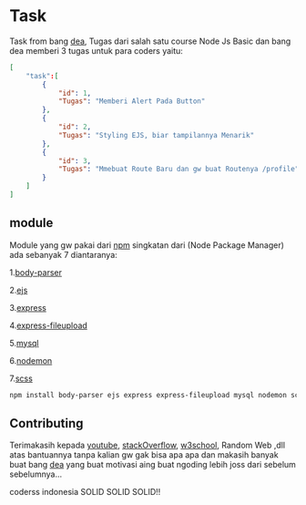 # Task

Task from bang [dea](https://www.youtube.com/c/DeaAfrizal), Tugas dari salah satu course Node Js Basic dan bang dea memberi 3 tugas untuk para coders yaitu: 
```json
[
    "task":[
        {
            "id": 1,
            "Tugas": "Memberi Alert Pada Button"
        },
        {
            "id": 2,
            "Tugas": "Styling EJS, biar tampilannya Menarik"
        },
        {
            "id": 3,
            "Tugas": "Mmebuat Route Baru dan gw buat Routenya /profile"
        }
    ]
]
```

## module

Module yang gw pakai dari [npm](https://www.npmjs.com/) singkatan dari (Node Package Manager) ada sebanyak 7 diantaranya:

1.[body-parser](https://www.npmjs.com/body-parser)

2.[ejs](https://www.npmjs.com/package/ejs)

3.[express](https://www.npmjs.com/package/express)

4.[express-fileupload](https://www.npmjs.com/package/express-fileupload)

5.[mysql](https://www.npmjs.com/package/mysql)

6.[nodemon](https://www.npmjs.com/package/nodemon)

7.[scss](https://www.npmjs.com/package/scss)


```bash
npm install body-parser ejs express express-fileupload mysql nodemon scss
```

## Contributing

Terimakasih kepada [youtube](https://www.youtube.com), [stackOverflow](https://stackoverflow.com/), [w3school](https://www.w3schools.com/), Random Web ,dll atas bantuannya tanpa kalian gw gak bisa apa apa dan makasih banyak buat bang [dea](https://www.youtube.com/c/DeaAfrizal) yang buat motivasi aing buat ngoding lebih joss dari sebelum sebelumnya...

coderss indonesia SOLID SOLID SOLID!!
